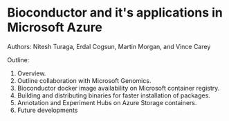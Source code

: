 # Bioconductor and it's applications in Microsoft Azure

Authors: Nitesh Turaga, Erdal Cogsun, Martin Morgan, and Vince Carey

Outline:

1. Overview.
2. Outline collaboration with Microsoft Genomics.
3. Bioconductor docker image availability on Microsoft container registry.
4. Building and distributing binaries for faster installation of packages.
5. Annotation and Experiment Hubs on Azure Storage containers.
6. Future developments
